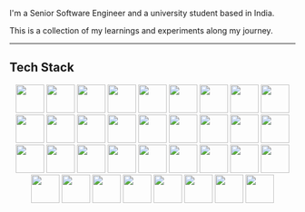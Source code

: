 I'm a Senior Software Engineer and a university student based in India.

This is a collection of my learnings and experiments along my journey.

---

## Tech Stack

<p align="center">
  <img src="https://cdn.jsdelivr.net/gh/devicons/devicon@latest/icons/javascript/javascript-original.svg" height="50" />
  <img src="https://cdn.jsdelivr.net/gh/devicons/devicon@latest/icons/react/react-original-wordmark.svg" height="50" />
  <img src="https://cdn.jsdelivr.net/gh/devicons/devicon@latest/icons/nextjs/nextjs-original-wordmark.svg" height="50" />
  <img src="https://cdn.jsdelivr.net/gh/devicons/devicon@latest/icons/nodejs/nodejs-original-wordmark.svg" height="50" />
  <img src="https://cdn.jsdelivr.net/gh/devicons/devicon@latest/icons/ruby/ruby-original-wordmark.svg" height="50" />
  <img src="https://cdn.jsdelivr.net/gh/devicons/devicon@latest/icons/spring/spring-original-wordmark.svg" height="50" />
  <img src="https://cdn.jsdelivr.net/gh/devicons/devicon@latest/icons/threejs/threejs-original-wordmark.svg" height="50" />
  <img src="https://cdn.jsdelivr.net/gh/devicons/devicon@latest/icons/typescript/typescript-original.svg" height="50" />
  <img src="https://cdn.jsdelivr.net/gh/devicons/devicon@latest/icons/vitejs/vitejs-original.svg" height="50" />
  <img src="https://cdn.jsdelivr.net/gh/devicons/devicon@latest/icons/vuejs/vuejs-original-wordmark.svg" height="50" />
  <img src="https://cdn.jsdelivr.net/gh/devicons/devicon@latest/icons/php/php-original.svg" height="50" />
  <img src="https://cdn.jsdelivr.net/gh/devicons/devicon@latest/icons/python/python-original-wordmark.svg" height="50" />
  <img src="https://cdn.jsdelivr.net/gh/devicons/devicon@latest/icons/rails/rails-plain-wordmark.svg" height="50" />
  <img src="https://cdn.jsdelivr.net/gh/devicons/devicon@latest/icons/java/java-original-wordmark.svg" height="50" />
  <img src="https://cdn.jsdelivr.net/gh/devicons/devicon@latest/icons/mongodb/mongodb-original-wordmark.svg" height="50" />
  <img src="https://cdn.jsdelivr.net/gh/devicons/devicon@latest/icons/mysql/mysql-original-wordmark.svg" height="50" />
  <img src="https://cdn.jsdelivr.net/gh/devicons/devicon@latest/icons/git/git-original-wordmark.svg" height="50" />
  <img src="https://cdn.jsdelivr.net/gh/devicons/devicon@latest/icons/laravel/laravel-original-wordmark.svg" height="50" />
  <img src="https://cdn.jsdelivr.net/gh/devicons/devicon@latest/icons/magento/magento-original-wordmark.svg" height="50" />
  <img src="https://cdn.jsdelivr.net/gh/devicons/devicon@latest/icons/jquery/jquery-original-wordmark.svg" height="50" />
  <img src="https://cdn.jsdelivr.net/gh/devicons/devicon@latest/icons/html5/html5-original.svg" height="50" />
  <img src="https://cdn.jsdelivr.net/gh/devicons/devicon@latest/icons/go/go-original-wordmark.svg" height="50" />
  <img src="https://cdn.jsdelivr.net/gh/devicons/devicon@latest/icons/flutter/flutter-original.svg" height="50" />
  <img src="https://cdn.jsdelivr.net/gh/devicons/devicon@latest/icons/docker/docker-original-wordmark.svg" height="50" />
  <img src="https://cdn.jsdelivr.net/gh/devicons/devicon@latest/icons/express/express-original-wordmark.svg" height="50" />
  <img src="https://cdn.jsdelivr.net/gh/devicons/devicon@latest/icons/firebase/firebase-original-wordmark.svg" height="50" />
  <img src="https://cdn.jsdelivr.net/gh/devicons/devicon@latest/icons/django/django-plain-wordmark.svg" height="50" />
  <img src="https://cdn.jsdelivr.net/gh/devicons/devicon@latest/icons/codeigniter/codeigniter-plain-wordmark.svg" height="50" />
  <img src="https://cdn.jsdelivr.net/gh/devicons/devicon@latest/icons/csharp/csharp-original.svg" height="50" />
  <img src="https://cdn.jsdelivr.net/gh/devicons/devicon@latest/icons/css3/css3-original.svg" height="50" />
  <img src="https://cdn.jsdelivr.net/gh/devicons/devicon@latest/icons/dart/dart-original-wordmark.svg" height="50" />
  <img src="https://cdn.jsdelivr.net/gh/devicons/devicon@latest/icons/bootstrap/bootstrap-original-wordmark.svg" height="50" />
  <img src="https://cdn.jsdelivr.net/gh/devicons/devicon@latest/icons/c/c-original.svg" height="50" />
  <img src="https://cdn.jsdelivr.net/gh/devicons/devicon@latest/icons/angularjs/angularjs-original.svg" height="50" />
  <img src="https://cdn.jsdelivr.net/gh/devicons/devicon@latest/icons/bitbucket/bitbucket-original-wordmark.svg" height="50" />
</p>
